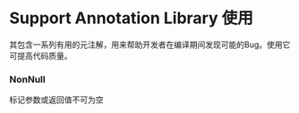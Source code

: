 # Support Annotation Library 使用 #
其包含一系列有用的元注解，用来帮助开发者在编译期间发现可能的Bug。使用它可提高代码质量。  

### NonNull ###
标记参数或返回值不可为空  

###  ###